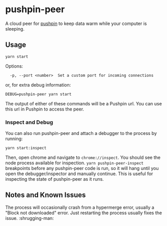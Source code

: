 # pushpin-peer

A cloud peer for [pushpin](https://github.com/inkandswitch/pushpin) to keep data warm while your computer is sleeping.

## Usage

```
yarn start
```

Options:

```
  -p, --port <number>  Set a custom port for incoming connections
```

or, for extra debug information:

```
DEBUG=pushpin-peer yarn start
```

The output of either of these commands will be a Pushpin url. You can use this url in Pushpin to access the peer.

### Inspect and Debug

You can also run pushpin-peer and attach a debugger to the process by running:

```
yarn start:inspect
```

Then, open chrome and navigate to `chrome://inspect`. You should see the node process available for inspection. `yarn pushpin-peer-inspect` breakpoints before any pushpin-peer code is run, so it will hang until you open the debugger/inspector and manually continue. This is useful for inspecting the state of pushpin-peer as it runs.

## Notes and Known Issues

The process will occasionally crash from a hypermerge error, usually a "Block not downloaded" error. Just restarting the process usually fixes the issue. :shrugging-man:
